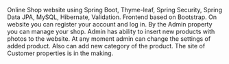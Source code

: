 Online Shop website using Spring Boot, Thyme-leaf, Spring Security, Spring Data JPA, MySQL, Hibernate, Validation. Frontend based on Bootstrap.
On website you can register your account and log in. By the Admin property you can manage your shop. Admin has ability to insert new products with photos to the website. At any moment admin can change the settings of added product. Also can add new category of the product.
The site of Customer properties is in the making.

